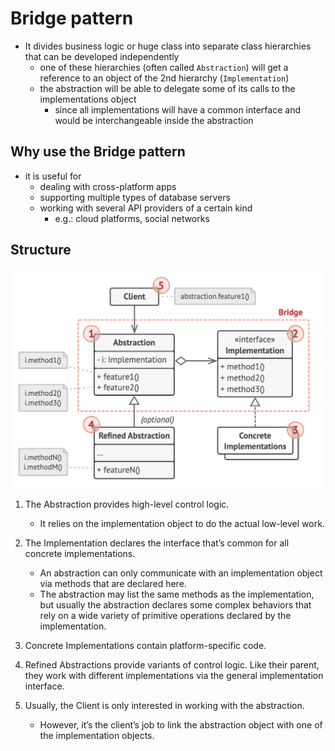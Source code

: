 # Bridge pattern

- It divides business logic or huge class into separate class hierarchies that can be developed independently
  - one of these hierarchies (often called `Abstraction`) will get a reference to an object of the 2nd hierarchy (`Implementation`)
  - the abstraction will be able to delegate some of its calls to the implementations object
    - since all implementations will have a common interface and would be interchangeable inside the abstraction

## Why use the Bridge pattern

- it is useful for
  - dealing with cross-platform apps
  - supporting multiple types of database servers
  - working with several API providers of a certain kind
    - e.g.: cloud platforms, social networks

## Structure

![Bridge](../../images/bridge.png)

1. The Abstraction provides high-level control logic.

   - It relies on the implementation object to do the actual low-level work.

2. The Implementation declares the interface that’s common for all concrete implementations.

   - An abstraction can only communicate with an implementation object via methods that are declared here.
   - The abstraction may list the same methods as the implementation, but usually the abstraction declares some complex behaviors that rely on a wide variety of primitive operations declared by the implementation.

3. Concrete Implementations contain platform-specific code.

4. Refined Abstractions provide variants of control logic. Like their parent, they work with different implementations via the general implementation interface.

5. Usually, the Client is only interested in working with the abstraction.
   - However, it’s the client’s job to link the abstraction object with one of the implementation objects.
